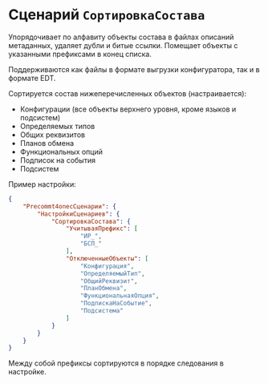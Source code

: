 # Сценарий `СортировкаСостава`

Упорядочивает по алфавиту объекты состава в файлах описаний метаданных, удаляет дубли и битые ссылки. Помещает объекты с указанными префиксами в конец списка.

Поддерживаются как файлы в формате выгрузки конфигуратора, так и в формате EDT.

Сортируется состав нижеперечисленных объектов (настраивается):

- Конфигурации (все объекты верхнего уровня, кроме языков и подсистем)
- Определяемых типов
- Общих реквизитов
- Планов обмена
- Функциональных опций
- Подписок на события
- Подсистем

Пример настройки:

```JSON
{
    "Precommt4onecСценарии": {
        "НастройкиСценариев": {
            "СортировкаСостава": {
                "УчитываяПрефикс": [
                    "ИР_",
                    "БСП_"
                ],
                "ОтключенныеОбъекты": [
                    "Конфигурация",
                    "ОпределяемыйТип",
                    "ОбщийРеквизит",
                    "ПланОбмена",
                    "ФункциональнаяОпция",
                    "ПодпискаНаСобытие",
                    "Подсистема"
                ]
            }
        }
    }
}
```

Между собой префиксы сортируются в порядке следования в настройке.
